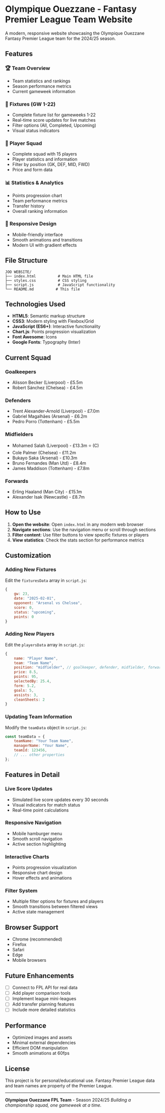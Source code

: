 # Olympique Ouezzane - Fantasy Premier League Team Website

A modern, responsive website showcasing the Olympique Ouezzane Fantasy Premier League team for the 2024/25 season.

## Features

### 🏆 Team Overview
- Team statistics and rankings
- Season performance metrics
- Current gameweek information

### 📅 Fixtures (GW 1-22)
- Complete fixture list for gameweeks 1-22
- Real-time score updates for live matches
- Filter options (All, Completed, Upcoming)
- Visual status indicators

### 👥 Player Squad
- Complete squad with 15 players
- Player statistics and information
- Filter by position (GK, DEF, MID, FWD)
- Price and form data

### 📊 Statistics & Analytics
- Points progression chart
- Team performance metrics
- Transfer history
- Overall ranking information

### 📱 Responsive Design
- Mobile-friendly interface
- Smooth animations and transitions
- Modern UI with gradient effects

## File Structure

```
JOO WEBSITE/
├── index.html          # Main HTML file
├── styles.css          # CSS styling
├── script.js           # JavaScript functionality
└── README.md          # This file
```

## Technologies Used

- **HTML5**: Semantic markup structure
- **CSS3**: Modern styling with Flexbox/Grid
- **JavaScript (ES6+)**: Interactive functionality
- **Chart.js**: Points progression visualization
- **Font Awesome**: Icons
- **Google Fonts**: Typography (Inter)

## Current Squad

### Goalkeepers
- Alisson Becker (Liverpool) - £5.5m
- Robert Sánchez (Chelsea) - £4.5m

### Defenders  
- Trent Alexander-Arnold (Liverpool) - £7.0m
- Gabriel Magalhães (Arsenal) - £6.2m
- Pedro Porro (Tottenham) - £5.5m

### Midfielders
- Mohamed Salah (Liverpool) - £13.3m ⭐ (C)
- Cole Palmer (Chelsea) - £11.2m
- Bukayo Saka (Arsenal) - £10.3m
- Bruno Fernandes (Man Utd) - £8.4m
- James Maddison (Tottenham) - £7.8m

### Forwards
- Erling Haaland (Man City) - £15.1m
- Alexander Isak (Newcastle) - £8.7m

## How to Use

1. **Open the website**: Open `index.html` in any modern web browser
2. **Navigate sections**: Use the navigation menu or scroll through sections
3. **Filter content**: Use filter buttons to view specific fixtures or players
4. **View statistics**: Check the stats section for performance metrics

## Customization

### Adding New Fixtures
Edit the `fixturesData` array in `script.js`:

```javascript
{
    gw: 23,
    date: "2025-02-01", 
    opponent: "Arsenal vs Chelsea",
    score: 0,
    status: "upcoming",
    points: 0
}
```

### Adding New Players
Edit the `playersData` array in `script.js`:

```javascript
{
    name: "Player Name",
    team: "Team Name",
    position: "midfielder", // goalkeeper, defender, midfielder, forward
    price: 8.5,
    points: 95,
    selectedBy: 25.4,
    form: 5.2,
    goals: 5,
    assists: 3,
    cleanSheets: 2
}
```

### Updating Team Information
Modify the `teamData` object in `script.js`:

```javascript
const teamData = {
    teamName: "Your Team Name",
    managerName: "Your Name",
    teamId: 123456,
    // ... other properties
};
```

## Features in Detail

### Live Score Updates
- Simulated live score updates every 30 seconds
- Visual indicators for match status
- Real-time point calculations

### Responsive Navigation
- Mobile hamburger menu
- Smooth scroll navigation
- Active section highlighting

### Interactive Charts
- Points progression visualization
- Responsive chart design
- Hover effects and animations

### Filter System
- Multiple filter options for fixtures and players
- Smooth transitions between filtered views
- Active state management

## Browser Support

- Chrome (recommended)
- Firefox
- Safari
- Edge
- Mobile browsers

## Future Enhancements

- [ ] Connect to FPL API for real data
- [ ] Add player comparison tools
- [ ] Implement league mini-leagues
- [ ] Add transfer planning features
- [ ] Include more detailed statistics

## Performance

- Optimized images and assets
- Minimal external dependencies
- Efficient DOM manipulation
- Smooth animations at 60fps

## License

This project is for personal/educational use. Fantasy Premier League data and team names are property of the Premier League.

---

**Olympique Ouezzane FPL Team** - Season 2024/25
*Building a championship squad, one gameweek at a time.*
